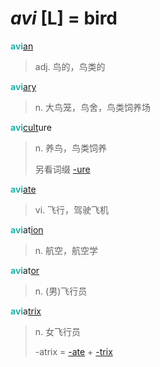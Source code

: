 # _avi_ [L] = bird

<b style="color: #20B2AA;">avi</b>[an](-an.1.md)
> adj. 鸟的，鸟类的

<b style="color: #20B2AA;">avi</b>[ary](-ary.md)
> n. 大鸟笼，鸟舍，鸟类饲养场

<b style="color: #20B2AA;">avi</b>[cult](_cult_.md)ure
> n. 养鸟，鸟类饲养
>
> 另看词缀 [-ure](-ure.md)

<b style="color: #20B2AA;">avi</b>[ate](-ate.md)
> vi. 飞行，驾驶飞机

<b style="color: #20B2AA;">avi</b>at[ion](-ion.md)
> n. 航空，航空学

<b style="color: #20B2AA;">avi</b>at[or](-or.md)
> n. (男)飞行员

<b style="color: #20B2AA;">avi</b>a[trix](-trix.md)
> n. 女飞行员
>
> -atrix = [-ate](-ate.md) + [-trix](-trix.md)
